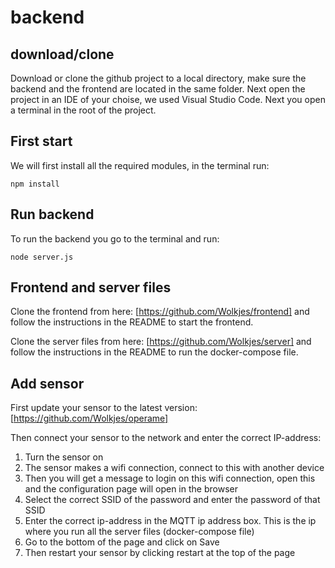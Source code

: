 # backend

## download/clone

Download or clone the github project to a local directory, make sure the backend and the frontend are located in the same folder. Next open the project in an IDE of your choise, we used Visual Studio Code. Next you open a terminal in the root of the project.

## First start

We will first install all the required modules, in the terminal run:

```
npm install
```

## Run backend

To run the backend you go to the terminal and run:

```
node server.js
```

## Frontend and server files

Clone the frontend from here: [https://github.com/Wolkjes/frontend] and follow the instructions in the README to start the frontend.

Clone the server files from here: [https://github.com/Wolkjes/server] and follow the instructions in the README to run the docker-compose file.

## Add sensor

First update your sensor to the latest version: [https://github.com/Wolkjes/operame]

Then connect your sensor to the network and enter the correct IP-address:

<ol>
    <li>Turn the sensor on</li>
    <li>The sensor makes a wifi connection, connect to this with another device</li>
    <li>Then you will get a message to login on this wifi connection, open this and the configuration page will open in the browser</li>
    <li>Select the correct SSID of the password and enter the password of that SSID</li>
    <li>Enter the correct ip-address in the MQTT ip address box. This is the ip where you run all the server files (docker-compose file)</li>
    <li>Go to the bottom of the page and click on Save</li>
    <li>Then restart your sensor by clicking restart at the top of the page</li>
</ol>
